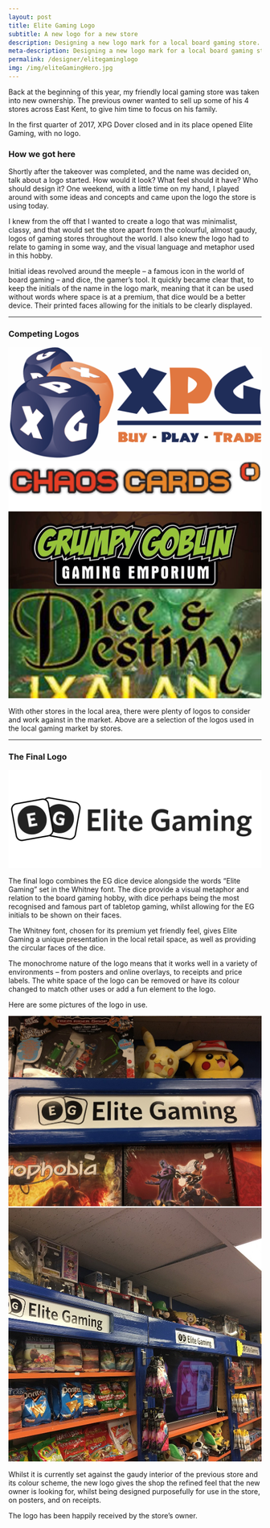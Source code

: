 ```yaml
---
layout: post
title: Elite Gaming Logo
subtitle: A new logo for a new store
description: Designing a new logo mark for a local board gaming store.
meta-description: Designing a new logo mark for a local board gaming store.
permalink: /designer/elitegaminglogo
img: /img/eliteGamingHero.jpg
---
```


Back at the beginning of this year, my friendly local gaming store was taken into new ownership. The previous owner wanted to sell up some of his 4 stores across East Kent, to give him time to focus on his family.

In the first quarter of 2017, XPG Dover closed and in its place opened Elite Gaming, with no logo.

### How we got here
Shortly after the takeover was completed, and the name was decided on, talk about a logo started. How would it look? What feel should it have? Who should design it? One weekend, with a little time on my hand, I played around with some ideas and concepts and came upon the logo the store is using today.

I knew from the off that I wanted to create a logo that was minimalist, classy, and that would set the store apart from the colourful, almost gaudy, logos of gaming stores throughout the world. I also knew the logo had to relate to gaming in some way, and the visual language and metaphor used in this hobby.

Initial ideas revolved around the meeple – a famous icon in the world of board gaming – and dice, the gamer’s tool. It quickly became clear that, to keep the initials of the name in the logo mark, meaning that it can be used without words where space is at a premium, that dice would be a better device. Their printed faces allowing for the initials to be clearly displayed.

<hr />

### Competing Logos

<img src="/img/eliteGamingCompetition.png" />

With other stores in the local area, there were plenty of logos to consider and work against in the market. Above are a selection of the logos used in the local gaming market by stores.

<hr />

### The Final Logo

<img src="/img/eliteGamingLogo.png" />

The final logo combines the EG dice device alongside the words “Elite Gaming” set in the Whitney font. The dice provide a visual metaphor and relation to the board gaming hobby, with dice perhaps being the most recognised and famous part of tabletop gaming, whilst allowing for the EG initials to be shown on their faces.

The Whitney font, chosen for its premium yet friendly feel, gives Elite Gaming a unique presentation in the local retail space, as well as providing the circular faces of the dice.

The monochrome nature of the logo means that it works well in a variety of environments – from posters and online overlays, to receipts and price labels. The white space of the logo can be removed or have its colour changed to match other uses or add a fun element to the logo.

Here are some pictures of the logo in use.

<img src="/img/eliteGamingInStore.jpeg" />

<img src="/img/eliteGamingShelves.jpeg" />

Whilst it is currently set against the gaudy interior of the previous store and its colour scheme, the new logo gives the shop the refined feel that the new owner is looking for, whilst being designed purposefully for use in the store, on posters, and on receipts.

The logo has been happily received by the store’s owner.
